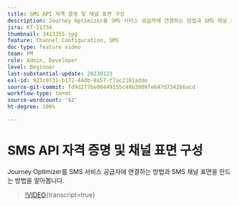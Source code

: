 ```yaml
---
title: SMS API 자격 증명 및 채널 표면 구성
description: Journey Optimizer를 SMS 서비스 공급자에 연결하는 방법과 SMS 채널 표면을 만드는 방법을 알아봅니다.
jira: KT-11734
thumbnail: 3413355.jpg
feature: Channel Configuration, SMS
doc-type: feature video
team: PM
role: Admin, Developer
level: Beginner
last-substantial-update: 20230123
exl-id: 923c0731-b172-44db-8a57-f7ac2101adde
source-git-commit: fd9d277be00449155c49b3809fe647d7342b6acd
workflow-type: tm+mt
source-wordcount: '52'
ht-degree: 100%

---
```


# SMS API 자격 증명 및 채널 표면 구성

Journey Optimizer를 SMS 서비스 공급자에 연결하는 방법과 SMS 채널 표면을 만드는 방법을 알아봅니다.

>[!VIDEO](https://video.tv.adobe.com/v/3418547?quality=12&learn=on&captions=kor){transcript=true}
